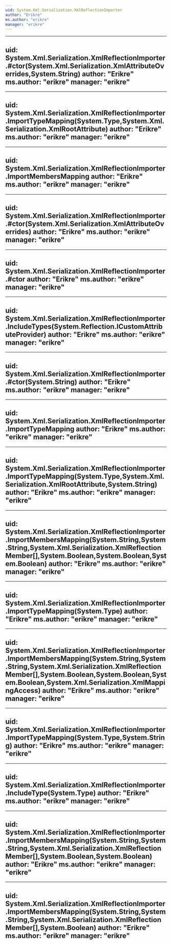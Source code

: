 ```yaml
---
uid: System.Xml.Serialization.XmlReflectionImporter
author: "Erikre"
ms.author: "erikre"
manager: "erikre"
---
```


---
uid: System.Xml.Serialization.XmlReflectionImporter.#ctor(System.Xml.Serialization.XmlAttributeOverrides,System.String)
author: "Erikre"
ms.author: "erikre"
manager: "erikre"
---

---
uid: System.Xml.Serialization.XmlReflectionImporter.ImportTypeMapping(System.Type,System.Xml.Serialization.XmlRootAttribute)
author: "Erikre"
ms.author: "erikre"
manager: "erikre"
---

---
uid: System.Xml.Serialization.XmlReflectionImporter.ImportMembersMapping
author: "Erikre"
ms.author: "erikre"
manager: "erikre"
---

---
uid: System.Xml.Serialization.XmlReflectionImporter.#ctor(System.Xml.Serialization.XmlAttributeOverrides)
author: "Erikre"
ms.author: "erikre"
manager: "erikre"
---

---
uid: System.Xml.Serialization.XmlReflectionImporter.#ctor
author: "Erikre"
ms.author: "erikre"
manager: "erikre"
---

---
uid: System.Xml.Serialization.XmlReflectionImporter.IncludeTypes(System.Reflection.ICustomAttributeProvider)
author: "Erikre"
ms.author: "erikre"
manager: "erikre"
---

---
uid: System.Xml.Serialization.XmlReflectionImporter.#ctor(System.String)
author: "Erikre"
ms.author: "erikre"
manager: "erikre"
---

---
uid: System.Xml.Serialization.XmlReflectionImporter.ImportTypeMapping
author: "Erikre"
ms.author: "erikre"
manager: "erikre"
---

---
uid: System.Xml.Serialization.XmlReflectionImporter.ImportTypeMapping(System.Type,System.Xml.Serialization.XmlRootAttribute,System.String)
author: "Erikre"
ms.author: "erikre"
manager: "erikre"
---

---
uid: System.Xml.Serialization.XmlReflectionImporter.ImportMembersMapping(System.String,System.String,System.Xml.Serialization.XmlReflectionMember[],System.Boolean,System.Boolean,System.Boolean)
author: "Erikre"
ms.author: "erikre"
manager: "erikre"
---

---
uid: System.Xml.Serialization.XmlReflectionImporter.ImportTypeMapping(System.Type)
author: "Erikre"
ms.author: "erikre"
manager: "erikre"
---

---
uid: System.Xml.Serialization.XmlReflectionImporter.ImportMembersMapping(System.String,System.String,System.Xml.Serialization.XmlReflectionMember[],System.Boolean,System.Boolean,System.Boolean,System.Xml.Serialization.XmlMappingAccess)
author: "Erikre"
ms.author: "erikre"
manager: "erikre"
---

---
uid: System.Xml.Serialization.XmlReflectionImporter.ImportTypeMapping(System.Type,System.String)
author: "Erikre"
ms.author: "erikre"
manager: "erikre"
---

---
uid: System.Xml.Serialization.XmlReflectionImporter.IncludeType(System.Type)
author: "Erikre"
ms.author: "erikre"
manager: "erikre"
---

---
uid: System.Xml.Serialization.XmlReflectionImporter.ImportMembersMapping(System.String,System.String,System.Xml.Serialization.XmlReflectionMember[],System.Boolean,System.Boolean)
author: "Erikre"
ms.author: "erikre"
manager: "erikre"
---

---
uid: System.Xml.Serialization.XmlReflectionImporter.ImportMembersMapping(System.String,System.String,System.Xml.Serialization.XmlReflectionMember[],System.Boolean)
author: "Erikre"
ms.author: "erikre"
manager: "erikre"
---
